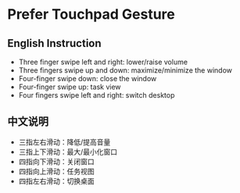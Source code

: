 # Prefer Touchpad Gesture

## English Instruction

- Three finger swipe left and right:
  lower/raise volume
- Three fingers swipe up and down:
  maximize/minimize the window
- Four-finger swipe down:
  close the window
- Four-finger swipe up:
  task view
- Four fingers swipe left and right:
  switch desktop

## 中文说明

- 三指左右滑动：降低/提高音量
- 三指上下滑动：最大/最小化窗口
- 四指向下滑动：关闭窗口
- 四指向上滑动：任务视图
- 四指左右滑动：切换桌面
